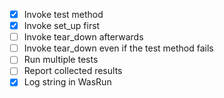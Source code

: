 - [x] Invoke test method
- [x] Invoke set_up first
- [ ] Invoke tear_down afterwards
- [ ] Invoke tear_down even if the test method fails
- [ ] Run multiple tests
- [ ] Report collected results
- [x] Log string in WasRun
